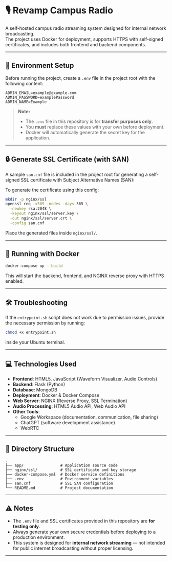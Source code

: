 # 🎙️ Revamp Campus Radio

A self-hosted campus radio streaming system designed for internal network broadcasting.  
The project uses Docker for deployment, supports HTTPS with self-signed certificates, and includes both frontend and backend components.

---

## 📂 Environment Setup

Before running the project, create a `.env` file in the project root with the following content:

```env
ADMIN_EMAIL=example@example.com
ADMIN_PASSWORD=examplePassword
ADMIN_NAME=Example
```

> **Note:**
>
> * The `.env` file in this repository is for **transfer purposes only**.
> * You **must** replace these values with your own before deployment.
> * Docker will automatically generate the secret key for the application.

---

## 🔒 Generate SSL Certificate (with SAN)

A sample `san.cnf` file is included in the project root for generating a self-signed SSL certificate with Subject Alternative Names (SAN):

To generate the certificate using this config:

```bash
mkdir -p nginx/ssl
openssl req -x509 -nodes -days 365 \
  -newkey rsa:2048 \
  -keyout nginx/ssl/server.key \
  -out nginx/ssl/server.crt \
  -config san.cnf
```

Place the generated files inside `nginx/ssl/`.

---

## 🐳 Running with Docker

```bash
docker-compose up --build
```

This will start the backend, frontend, and NGINX reverse proxy with HTTPS enabled.

---

## 🛠️ Troubleshooting

If the `entrypoint.sh` script does not work due to permission issues, provide the necessary permission by running:

```bash
chmod +x entrypoint.sh
```

inside your Ubuntu terminal.

---

## 💻 Technologies Used

* **Frontend**: HTML5, JavaScript (Waveform Visualizer, Audio Controls)
* **Backend**: Flask (Python)
* **Database**: MongoDB
* **Deployment**: Docker & Docker Compose
* **Web Server**: NGINX (Reverse Proxy, SSL Termination)
* **Audio Processing**: HTML5 Audio API, Web Audio API
* **Other Tools**:
  * Google Workspace (documentation, communication, file sharing)
  * ChatGPT (software development assistance)
  * WebRTC

---

## 📂 Directory Structure

```
.
├── app/                # Application source code
├── nginx/ssl/          # SSL certificate and key storage
├── docker-compose.yml  # Docker service definitions
├── .env                # Environment variables
├── san.cnf             # SSL SAN configuration
└── README.md           # Project documentation
```

---

## ⚠️ Notes

* The `.env` file and SSL certificates provided in this repository are **for testing only**.
* Always generate your own secure credentials before deploying to a production environment.
* This system is designed for **internal network streaming** — not intended for public internet broadcasting without proper licensing.

---